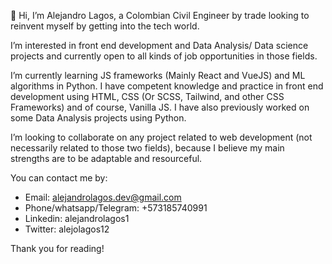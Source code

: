 👋 Hi, I’m Alejandro Lagos, a Colombian Civil Engineer by trade looking to reinvent myself by getting into the tech world.

I’m interested in front end development and Data Analysis/ Data science projects and currently open to all kinds of job opportunities in those fields.

I’m currently learning JS frameworks (Mainly React and VueJS) and ML algorithms in Python. 
I have competent knowledge and practice in front end development using HTML, CSS (Or SCSS, Tailwind, and other CSS Frameworks) and of course, Vanilla JS.
I have also previously worked on some Data Analysis projects using Python.

I’m looking to collaborate on any project related to web development (not necessarily related to those two fields), because I believe my main strengths are to be adaptable and resourceful.


You can contact me by:
- Email: alejandrolagos.dev@gmail.com
- Phone/whatsapp/Telegram: +573185740991
- Linkedin: alejandrolagos1
- Twitter: alejolagos12

Thank you for reading!



